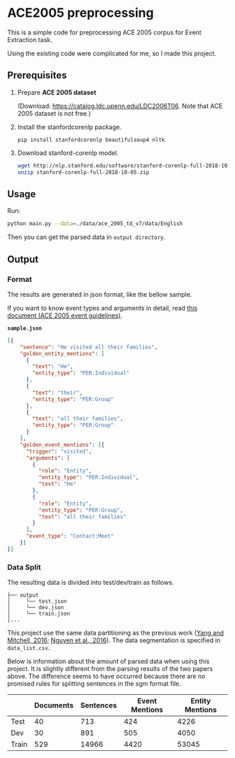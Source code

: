 # ACE2005 preprocessing

This is a simple code for preprocessing ACE 2005 corpus for Event Extraction task. 

Using the existing code were complicated for me, so I made this project.

## Prerequisites

1. Prepare **ACE 2005 dataset** 

   (Download: https://catalog.ldc.upenn.edu/LDC2006T06. Note that ACE 2005 dataset is not free.)

2. Install the stanfordcorenlp package.
   ```
   pip install stanfordcorenlp beautifulsoup4 nltk
   ```
    
3. Download stanford-corenlp model.
    ```bash
    wget http://nlp.stanford.edu/software/stanford-corenlp-full-2018-10-05.zip
    unzip stanford-corenlp-full-2018-10-05.zip
    ```

## Usage

Run:

```bash
python main.py --data=./data/ace_2005_td_v7/data/English
``` 
Then you can get the parsed data in `output directory`. 

## Output

### Format

The results are generated in json format, like the bellow sample.

If you want to know event types and arguments in detail, read [this document (ACE 2005 event guidelines)](https://www.ldc.upenn.edu/sites/www.ldc.upenn.edu/files/english-events-guidelines-v5.4.3.pdf).


**`sample.json`**
```json
[{
    "sentence": "He visited all their families",
    "golden_entity_mentions": [
      {
        "text": "He",
        "entity_type": "PER:Individual"
      },
      {
        "text": "their",
        "entity_type": "PER:Group"
      },
      {
        "text": "all their families",
        "entity_type": "PER:Group"
      }
    ],
    "golden_event_mentions": [{
      "trigger": "visited",
      "arguments": [
        {
          "role": "Entity",
          "entity_type": "PER:Individual",
          "text": "He"
        },
        {
          "role": "Entity",
          "entity_type": "PER:Group",
          "text": "all their families"
        }
      ],
      "event_type": "Contact:Meet"
    }]
}]
```


### Data Split

The resulting data is divided into test/dev/train as follows.
```
├── output
│     └── test.json
│     └── dev.json
│     └── train.json
│...
```

This project use the same data partitioning as the previous work ([Yang and Mitchell, 2016](https://www.cs.cmu.edu/~bishan/papers/joint_event_naacl16.pdf);  [Nguyen et al., 2016](https://www.aclweb.org/anthology/N16-1034)). The data segmentation is specified in `data_list.csv`.

Below is information about the amount of parsed data when using this project. It is slightly different from the parsing results of the two papers above. The difference seems to have occurred because there are no promised rules for splitting sentences in the sgm format file.


|       	| Documents 	|  Sentences 	|Event Mentions 	| Entity Mentions 	|
|-------	|-----------|-----------	|----------------	|-----------------	|
| Test  	| 40        | 713           | 424            	| 4226            	|
| Dev   	| 30        | 891           | 505            	| 4050            	|
| Train 	| 529       | 14966         | 4420           	| 53045           	|



